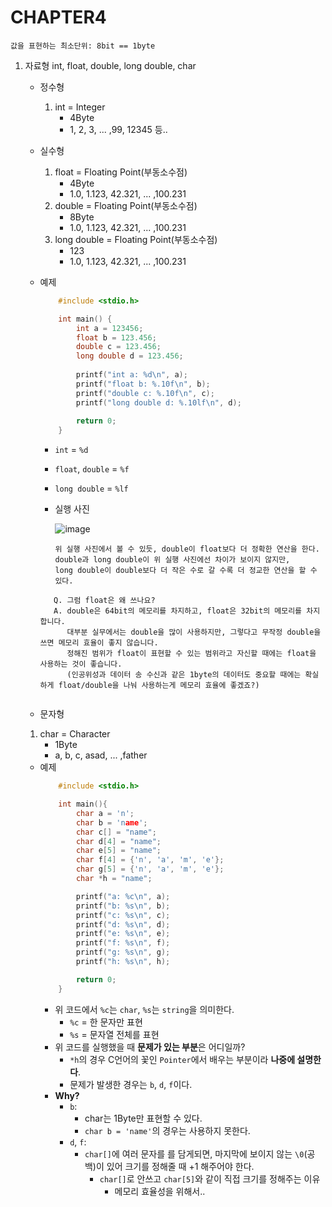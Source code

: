 # CHAPTER4

```값을 표현하는 최소단위: 8bit == 1byte```

1. 자료형 int, float, double, long double, char
    - 정수형
      1) int = Integer
          - 4Byte
          - 1, 2, 3, ... ,99, 12345 등..
    - 실수형
      1) float = Floating Point(부동소수점)
          - 4Byte
          - 1.0, 1.123, 42.321, ... ,100.231
      2) double = Floating Point(부동소수점)
          - 8Byte
          - 1.0, 1.123, 42.321, ... ,100.231
      3) long double = Floating Point(부동소수점)
          - 123
          - 1.0, 1.123, 42.321, ... ,100.231
    - 예제
      ``` c
          #include <stdio.h>

          int main() {
              int a = 123456;
              float b = 123.456;
              double c = 123.456;
              long double d = 123.456;
  
              printf("int a: %d\n", a);
              printf("float b: %.10f\n", b);
              printf("double c: %.10f\n", c);
              printf("long double d: %.10lf\n", d);
  
              return 0;
          }
      ```
       - `int` = `%d`
       - `float`, `double` = `%f`
       - `long double` = `%lf`
       - 실행 사진
         
         ![image](https://user-images.githubusercontent.com/83276163/158315210-cbffd68c-db81-4692-bb85-a3b0a8cc2794.png)

         ```
         위 실행 사진에서 볼 수 있듯, double이 float보다 더 정확한 연산을 한다.
         double과 long double이 위 실행 사진에선 차이가 보이지 않지만,
         long double이 double보다 더 작은 수로 갈 수록 더 정교한 연산을 할 수 있다.
         ```     
      ```
         Q. 그럼 float은 왜 쓰나요?
         A. double은 64bit의 메모리를 차지하고, float은 32bit의 메모리를 차지합니다.
            대부분 실무에서는 double을 많이 사용하지만, 그렇다고 무작정 double을 쓰면 메모리 효율이 좋지 않습니다.
            정해진 범위가 float이 표현할 수 있는 범위라고 자신할 때에는 float을 사용하는 것이 좋습니다.
            (인공위성과 데이터 송 수신과 같은 1byte의 데이터도 중요할 때에는 확실하게 float/double을 나눠 사용하는게 메모리 효율에 좋겠죠?)
            
      ```
    
     - 문자형
      1) char = Character
          - 1Byte
          - a, b, c, asad, ... ,father
     - 예제
       ``` c
           #include <stdio.h>

           int main(){
               char a = 'n';
               char b = 'name';
               char c[] = "name";
               char d[4] = "name";
               char e[5] = "name";
               char f[4] = {'n', 'a', 'm', 'e'};
               char g[5] = {'n', 'a', 'm', 'e'};
               char *h = "name";

               printf("a: %c\n", a);
               printf("b: %s\n", b);
               printf("c: %s\n", c);
               printf("d: %s\n", d);
               printf("e: %s\n", e);
               printf("f: %s\n", f);
               printf("g: %s\n", g);
               printf("h: %s\n", h);

               return 0;
           }
       ```
       - 위 코드에서 `%c`는 `char`, `%s`는 `string`을 의미한다.
         - `%c` = 한 문자만 표현
         - `%s` = 문자열 전체를 표현
       - 위 코드를 실행했을 때 **문제가 있는 부분**은 어디일까?
         - `*h`의 경우 C언어의 꽃인 `Pointer`에서 배우는 부분이라 **나중에 설명한다**.
         - 문제가 발생한 경우는 `b`, `d`, `f`이다.
       - __Why?__
         - `b`:
           - char는 1Byte만 표현할 수 있다.
           - `char b = 'name'`의 경우는 사용하지 못한다.
         - `d`, `f`:
           - `char[]`에 여러 문자를 를 담게되면, 마지막에 보이지 않는 `\0`(공백)이 있어 크기를 정해줄 때 +1 해주어야 한다.
             - `char[]`로 안쓰고 `char[5]`와 같이 직접 크기를 정해주는 이유
               - 메모리 효율성을 위해서..
